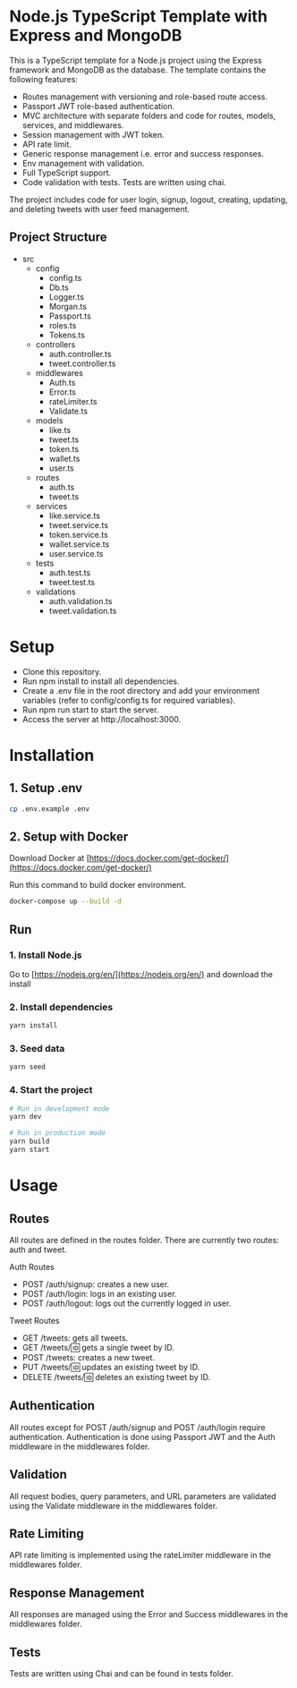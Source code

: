 # Node.js TypeScript Template with Express and MongoDB

This is a TypeScript template for a Node.js project using the Express framework and MongoDB as the database. The template contains the following features:

- Routes management with versioning and role-based route access.
- Passport JWT role-based authentication.
- MVC architecture with separate folders and code for routes, models, services, and middlewares.
- Session management with JWT token.
- API rate limit.
- Generic response management i.e. error and success responses.
- Env management with validation.
- Full TypeScript support.
- Code validation with tests. Tests are written using chai.

The project includes code for user login, signup, logout, creating, updating, and deleting tweets with user feed management.

## Project Structure

- src
  - config
    - config.ts
    - Db.ts
    - Logger.ts
    - Morgan.ts
    - Passport.ts
    - roles.ts
    - Tokens.ts
  - controllers
    - auth.controller.ts
    - tweet.controller.ts
  - middlewares
    - Auth.ts
    - Error.ts
    - rateLimiter.ts
    - Validate.ts
  - models
    - like.ts
    - tweet.ts
    - token.ts
    - wallet.ts
    - user.ts
  - routes
    - auth.ts
    - tweet.ts
  - services
    - like.service.ts
    - tweet.service.ts
    - token.service.ts
    - wallet.service.ts
    - user.service.ts
  - tests
    - auth.test.ts
    - tweet.test.ts
  - validations
    - auth.validation.ts
    - tweet.validation.ts

# Setup
- Clone this repository.
- Run npm install to install all dependencies.
- Create a .env file in the root directory and add your environment variables (refer to config/config.ts for required variables).
- Run npm run start to start the server.
- Access the server at http://localhost:3000.
# Installation

## 1. Setup .env

```bash
cp .env.example .env
```

## 2. Setup with Docker

Download Docker at [https://docs.docker.com/get-docker/](https://docs.docker.com/get-docker/)

Run this command to build docker environment.

```bash
docker-compose up --build -d
```

## Run

### 1. Install Node.js

Go to [https://nodejs.org/en/](https://nodejs.org/en/) and download the install

### 2. Install dependencies

```bash
yarn install
```
### 3. Seed data

```bash
yarn seed
``` 

### 4. Start the project

```bash
# Run in development mode
yarn dev

# Run in production mode
yarn build
yarn start
```

# Usage

## Routes
All routes are defined in the routes folder. There are currently two routes: auth and tweet.

Auth Routes
- POST /auth/signup: creates a new user.
- POST /auth/login: logs in an existing user.
- POST /auth/logout: logs out the currently logged in user.

Tweet Routes
- GET /tweets: gets all tweets.
- GET /tweets/:id: gets a single tweet by ID.
- POST /tweets: creates a new tweet.
- PUT /tweets/:id: updates an existing tweet by ID.
- DELETE /tweets/:id: deletes an existing tweet by ID.

## Authentication
All routes except for POST /auth/signup and POST /auth/login require authentication. Authentication is done using Passport JWT and the Auth middleware in the middlewares folder.

## Validation
All request bodies, query parameters, and URL parameters are validated using the Validate middleware in the middlewares folder.

## Rate Limiting
API rate limiting is implemented using the rateLimiter middleware in the middlewares folder.

## Response Management
All responses are managed using the Error and Success middlewares in the middlewares folder.

## Tests
Tests are written using Chai and can be found in tests folder.


